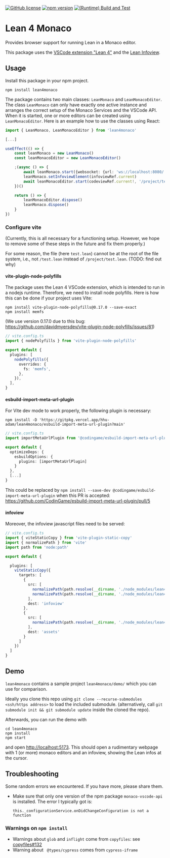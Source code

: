 [![GitHub license](https://img.shields.io/badge/License-Apache_2.0-blue.svg)](https://github.com/hhu-adam/lean4monaco/blob/main/LICENSE)
[![npm version](https://img.shields.io/npm/v/lean4monaco.svg)](https://www.npmjs.com/package/lean4monaco)
[![(Runtime) Build and Test](https://github.com/hhu-adam/lean4monaco/actions/workflows/test.yml/badge.svg)](https://github.com/hhu-adam/lean4monaco/actions/workflows/test.yml)

# Lean 4 Monaco

Provides browser support for running Lean in a Monaco editor.

This package uses the [VSCode extension
"Lean 4"](https://marketplace.visualstudio.com/items?itemName=leanprover.lean4) and the
[Lean Infoview](https://www.npmjs.com/package/@leanprover/infoview).

## Usage

Install this package in your npm project.

```
npm install lean4monaco
```

The package contains two main classes: `LeanMonaco` and `LeanMonacoEditor`. The
class `LeanMonaco` can only have exactly one active instance and arranges the
correct setup of the Monaco Services and the VSCode API. When it is started,
one or more editors can be created using `LeanMonacoEditor`. Here is an example
how to use the classes using React:

```ts
import { LeanMonaco, LeanMonacoEditor } from 'lean4monaco'

[...]

useEffect(() => {
    const leanMonaco = new LeanMonaco()
    const leanMonacoEditor = new LeanMonacoEditor()

    ;(async () => {
        await leanMonaco.start({websocket: {url: 'ws://localhost:8080/'}})
        leanMonaco.setInfoviewElement(infoviewRef.current)
        await leanMonacoEditor.start(codeviewRef.current!, '/project/test.lean', '#check Nat')
    })()

    return () => {
        leanMonacoEditor.dispose()
        leanMonaco.dispose()
    }
})
```

### Configure vite

(Currently, this is all necessary for a functioning setup. However, we hope to remove some of these
steps in the future and fix them properly.)

For some reason, the file (here `test.lean`) cannot be at the root of the file system, i.e., not `/test.lean` instead of `/project/test.lean`. (TODO: find out why)

#### vite-plugin-node-polyfills

The package uses the Lean 4 VSCode extension, which is intended to run in a nodejs runtime. Therefore, we need to install node polyfills.
Here is how this can be done if your project uses Vite:
```
npm install vite-plugin-node-polyfills@0.17.0 --save-exact
npm install memfs
```
(We use version 0.17.0 due to this bug: https://github.com/davidmyersdev/vite-plugin-node-polyfills/issues/81)

```ts
// vite.config.ts
import { nodePolyfills } from 'vite-plugin-node-polyfills'

export default {
  plugins: [
    nodePolyfills({
      overrides: {
        fs: 'memfs',
      },
    }),
  ],
}
```

#### esbuild-import-meta-url-plugin

For Vite dev mode to work properly, the following plugin is necessary:

```
npm install -D 'https://gitpkg.vercel.app/hhu-adam/lean4monaco/esbuild-import-meta-url-plugin?main'
```

```ts
// vite.config.ts
import importMetaUrlPlugin from '@codingame/esbuild-import-meta-url-plugin'

export default {
  optimizeDeps: {
    esbuildOptions: {
      plugins: [importMetaUrlPlugin]
    }
  },
  [...]
}
```

This could be replaced by `npm install --save-dev @codingame/esbuild-import-meta-url-plugin` when this PR is accepted: https://github.com/CodinGame/esbuild-import-meta-url-plugin/pull/5

#### infoview

Moreover, the infoview javascript files need to be served:

```ts
// vite.config.ts
import { viteStaticCopy } from 'vite-plugin-static-copy'
import { normalizePath } from 'vite'
import path from 'node:path'

export default {

  plugins: [
    viteStaticCopy({
      targets: [
        {
          src: [
            normalizePath(path.resolve(__dirname, './node_modules/lean4monaco/node_modules/@leanprover/infoview/dist/*')),
            normalizePath(path.resolve(__dirname, './node_modules/lean4monaco/dist/webview/webview.js')),
          ],
          dest: 'infoview'
        },
        {
          src: [
            normalizePath(path.resolve(__dirname, './node_modules/lean4monaco/node_modules/@leanprover/infoview/dist/codicon.ttf'))
          ],
          dest: 'assets'
        }
      ]
    })
  ]
}
```

## Demo

`lean4monaco` contains a sample project `lean4monaco/demo/` which you can use for comparison.

Ideally you clone this repo using `git clone --recurse-submodules <ssh/https address>` to load the included submodule.
(alternatively, call `git submodule init && git submodule update` inside the cloned the repo).

Afterwards, you can run the demo with

```
cd lean4monaco
npm install
npm start
```

and open [http://localhost:5173](http://localhost:5173). This should open a rudimentary webpage
with 1 (or more) monaco editors and an infoview, showing the Lean infos at the cursor.

## Troubleshooting

Some random errors we encountered. If you have more, please share them.

* Make sure that only one version of the npm package `monaco-vscode-api` is installed. The error I typically got is:

  ```
  this._configurationService.onDidChangeConfiguration is not a function
  ```

### Warnings on `npm install`

* Warnings about `glob` and `inflight` come from `copyfiles`: see [copyfiles#132](https://github.com/calvinmetcalf/copyfiles/pull/132)
* Warning about ` @types/cypress` comes from `cypress-iframe`

